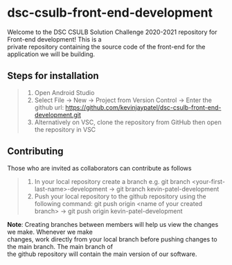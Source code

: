 # dsc-csulb-front-end-development 

Welcome to the DSC CSULB Solution Challenge 2020-2021 repository for Front-end development! This is a <br> private repository 
containing the source code of the front-end for the application we will be building. 

## Steps for installation
> 1. Open Android Studio
> 2. Select File -> New -> Project from Version Control -> Enter the github url: https://github.com/kevinjaypatel/dsc-csulb-front-end-development.git
> 3. Alternatively on VSC, clone the repository from GitHub then open the repository in VSC 

## Contributing
Those who are invited as collaborators can contribute as follows
> 1. In your local repository create a branch e.g. git branch \<your-first-last-name>-development -> git branch kevin-patel-development
> 2. Push your local repository to the github repository using the following command: git push origin \<name of your created branch> -> git push origin kevin-patel-development

<strong>Note</strong>: Creating branches between members will help us view the changes we make. Whenever we make <br> 
changes, work directly from your local branch before pushing changes to the main branch. The main branch of 
<br> the github repository will contain the main version of our software. 
